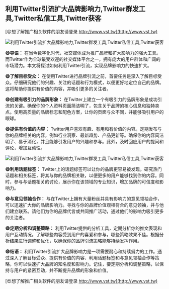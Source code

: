 ## **利用Twitter引流扩大品牌影响力,Twitter群发工具,Twitter私信工具,Twitter获客**

[😍想了解推广相关软件的朋友请登录 http://www.vst.tw](http://www.vst.tw)

 <center><img src="https://vst.tw/MP4/tuiguang/png/6.png" alt="利用Twitter引流扩大品牌影响力,Twitter群发工具,Twitter私信工具,Twitter获客"></center>

**😄导语：**
在当今数字化时代，社交媒体成为推广品牌和扩大影响力的强大工具。而Twitter作为全球最受欢迎的社交媒体平台之一，拥有庞大的用户群体和广阔的市场潜力。本文将探讨如何利用Twitter引流，实现品牌影响力的快速扩大。

**😄了解目标受众：**
在使用Twitter进行品牌引流之前，首要任务是深入了解目标受众。仔细研究他们的兴趣、关注的话题和行为模式，以便更好地定位自己的品牌。这将帮助你提供有价值的内容，并吸引更多的关注者。

**😄创建有吸引力的品牌形象：**
在Twitter上建立一个有吸引力的品牌形象是成功引流的关键。确保你的个人资料页面简洁明了，包含关于品牌的核心信息和独特卖点。使用高质量的品牌标志和配色方案，让你的页面与众不同，并能够吸引用户的眼球。

**😄提供有价值的内容：**
Twitter用户喜欢有趣、有用和有价值的内容。定期发布与你的品牌相关的内容，例如行业洞察、最新趋势、产品更新等。确保你的内容简洁明了、易于消化，并且能够引发用户的兴趣和参与。此外，及时回应用户的提问和评论，增加互动性。

 <center><img src="https://vst.tw/MP4/tuiguang/png/5.png" alt="利用Twitter引流扩大品牌影响力,Twitter群发工具,Twitter私信工具,Twitter获客"></center>

**😄利用话题标签：**
Twitter上的话题标签可以让你的品牌更容易被发现。研究热门话题和相关标签，将其与你的品牌相关联，以便更多的用户能够找到你的内容。同时，参与与话题相关的讨论，展示你在该领域的专业知识，增加品牌的可信度和影响力。

**😄与意见领袖合作：**
与在Twitter上拥有大量粉丝并具有影响力的意见领袖合作，可以迅速扩大你的品牌影响力。寻找与你的品牌价值观相符合的意见领袖，并与他们建立联系。请他们为你的品牌代言或共同推广活动，通过他们的影响力吸引更多的关注者。

**😄定期分析和调整策略：**
利用Twitter提供的分析工具，定期分析你的推文表现和用户互动情况。了解哪些内容受到用户的喜爱和参与，哪些策略效果不佳。根据分析结果进行调整和优化，以确保你的品牌引流策略能够持续发挥作用。

**😄结语：**
利用Twitter引流扩大品牌影响力是一项需要耐心和持续努力的工作。通过深入了解目标受众、提供有价值的内容、利用话题标签和与意见领袖合作等策略，你可以快速扩大品牌的知名度和影响力。记住，要定期分析和调整策略，以保持与用户的紧密互动，并不断提升品牌的形象和价值。

[😍想了解推广相关软件的朋友请登录 http://www.vst.tw](http://www.vst.tw)



